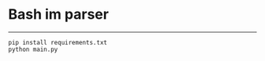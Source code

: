 Bash im parser
======================
------------
```
pip install requirements.txt
python main.py
```
